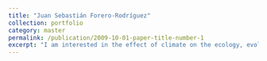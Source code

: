 ```yaml
---
title: "Juan Sebastián Forero-Rodríguez"
collection: portfolio
category: master
permalink: /publication/2009-10-01-paper-title-number-1
excerpt: "I am interested in the effect of climate on the ecology, evolution, and distribution of biodiversity. My current work focuses on understanding how environmental dynamics determine the spatio-­temporal patterns of global amphibian declines triggered by emerging diseases<br/><img src='/images/500x300.png'>"
---
```



